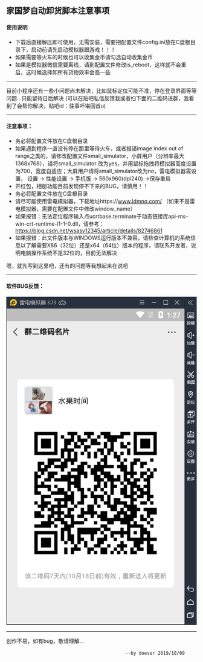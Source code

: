 ## 家国梦自动卸货脚本注意事项
#### 使用说明
 * 下载后直接解压即可使用，无需安装，需要把配置文件config.ini放在C盘根目录下，启动前请先启动模拟器跟游戏！！！
 * 如果需要等火车的时候也可以收集金币请勾选自动收集金币
 * 如果是模拟器微信需要离线，请到配置文件修改is_reboot，这样就不会重启，这时候选择卸所有货物效率会高一些

***
目前小程序还有一些小问题尚未解决，比如鼠标定位可能不准，停在登录界面等等问题...只能留待日后解决
(可以在贴吧私信反馈我或者扫下面的二维码进群，我看到了会帮你解决，贴吧id：往事吥堪回首u)
***
#### 注意事项：
 * 务必将配置文件放在C盘根目录
 * 如果遇到程序一直没有停在那里等待火车，或者报错image index out of range之类的，请修改配置文件small_simulator，小屏用户（分辨率最大1368x768），请将small_simulator
改为yes，并用鼠标拖拽将模拟器高度设置为700，宽度自适应；大屏用户请将small_simulator改为no，雷电模拟器需设置，  设置 -> 性能设置 -> 手机版 -> 560x960(dpi240) ->保存重启
 * 开红包，相册功能目前发现停不下来的BUG，请慎用！！
 * 务必将配置文件放在C盘根目录
 * 请尽可能使用雷电模拟器，下载地址https://www.ldmnq.com/ （如果不是雷电模拟器，需要在配置文件中修改window_name）
 * 如果报错：无法定位程序输入点ucrtbase.terminate于动态链接库api-ms-win-crt-runtime-l1-1-0.dll，请参考：https://blog.csdn.net/wsasy12345/article/details/82746861
 * 如果报错：此文件版本与WINDOWS运行版本不兼容，请检查计算机的系统信息以了解需要X86（32位）还是x64（64位）版本的程序，请联系开发者，说明电脑操作系统不是32位的，目前无法解决


嗯，就先写到这里吧，还有的问题等我想起来在说吧
***
#### 软件BUG反馈：
![code_img](../vx.png)
***
创作不易，如有bug，敬请理解...

                                                --by doever 2019/10/09